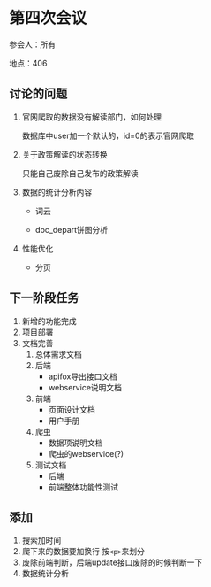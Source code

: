 # 第四次会议

参会人：所有

地点：406

## 讨论的问题

1. 官网爬取的数据没有解读部门，如何处理

   数据库中user加一个默认的，id=0的表示官网爬取

2. 关于政策解读的状态转换

   只能自己废除自己发布的政策解读

3. 数据的统计分析内容

   - 词云

   - doc_depart饼图分析

4. 性能优化

   - 分页

## 下一阶段任务

1. 新增的功能完成
2. 项目部署
3. 文档完善
   1. 总体需求文档
   2. 后端
      - apifox导出接口文档
      - webservice说明文档
   3. 前端
      - 页面设计文档
      - 用户手册
   4. 爬虫
      - 数据项说明文档
      - 爬虫的webservice(?)
   5. 测试文档
      - 后端
      - 前端整体功能性测试

## 添加

1. 搜索加时间
2. 爬下来的数据要加换行 按`<p>`来划分
3. 废除前端判断，后端update接口废除的时候判断一下
4. 数据统计分析


